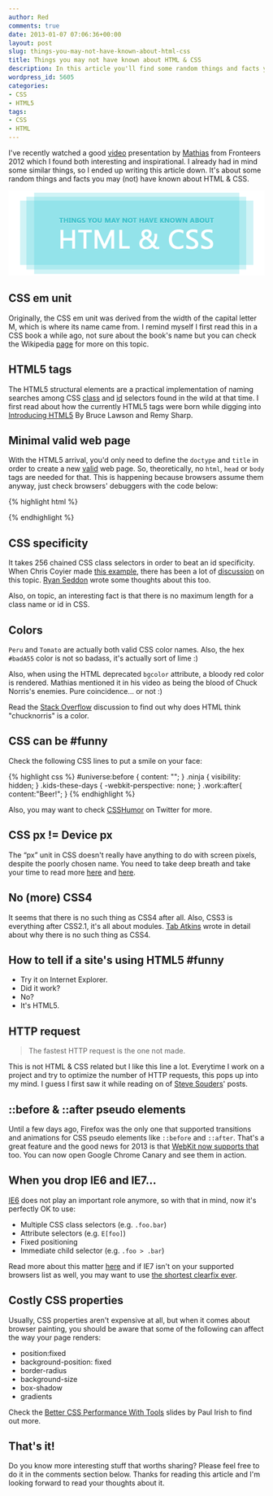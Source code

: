 ```yaml
---
author: Red
comments: true
date: 2013-01-07 07:06:36+00:00
layout: post
slug: things-you-may-not-have-known-about-html-css
title: Things you may not have known about HTML & CSS
description: In this article you'll find some random things and facts you may not have known about HTML & CSS.
wordpress_id: 5605
categories:
- CSS
- HTML5
tags:
- CSS
- HTML
---
```


I've recently watched a good [video](http://vimeo.com/channels/fronteers12/52851509) presentation by [Mathias](http://mathiasbynens.be/) from Fronteers 2012 which I found both interesting and inspirational. I already had in mind some similar things, so I ended up writing this article down. It's about some random things and facts you may (not) have known about HTML & CSS.

![Things you may not have known about HTML & CSS](/dist/uploads/2013/01/things-you-may-not-have-known-about-html-css.png)

<!-- more -->

## CSS em unit

Originally, the CSS em unit was derived from the width of the capital letter M, which is where its name came from. I remind myself I first read this in a CSS book a while ago, not sure about the book's name but you can check the Wikipedia [page](http://en.wikipedia.org/wiki/Em_(typography)) for more on this topic.


## HTML5 tags

The HTML5 structural elements are a practical implementation of naming searches among CSS [class](https://developers.google.com/webmasters/state-of-the-web/2005/classes) and [id](http://devfiles.myopera.com/articles/572/idlist-url.htm) selectors found in the wild at that time. I first read about how the currently HTML5 tags were born while digging into [Introducing HTML5](http://introducinghtml5.com/) By Bruce Lawson and Remy Sharp.

## Minimal valid web page

With the HTML5 arrival, you'd only need to define the `doctype` and `title` in order to create a new [valid](http://validator.w3.org/) web page. So, theoretically, no `html`, `head` or `body` tags are needed for that. This is happening because browsers assume them anyway, just check browsers' debuggers with the code below:

{% highlight html %}
<!doctype HTML>
<title>Bazinga</title>
{% endhighlight %}

## CSS specificity

It takes 256 chained CSS class selectors in order to beat an id specificity. When Chris Coyier made [this example](http://codepen.io/chriscoyier/pen/lzjqh), there has been a lot of [discussion](http://news.ycombinator.com/item?id=4388649) on this topic. [Ryan Seddon](http://www.thecssninja.com/css/extreme-specificity) wrote some thoughts about this too.

Also, on topic, an interesting fact is that there is no maximum length for a class name or id in CSS.

## Colors

`Peru` and `Tomato` are actually both valid CSS color names. Also, the hex `#badA55` color is not so badass, it's actually sort of lime :)

Also, when using the HTML deprecated `bgcolor` attribute, a bloody red color is rendered. Mathias mentioned it in his video as being the blood of Chuck Norris's enemies. Pure coincidence... or not :)

Read the [Stack Overflow](http://stackoverflow.com/questions/8318911/why-does-html-think-chucknorris-is-a-color) discussion to find out why does HTML think "chucknorris" is a color.

## CSS can be #funny

Check the following CSS lines to put a smile on your face:
    
{% highlight css %}
#universe:before { content: ""; }
.ninja { visibility: hidden; }
.kids-these-days { -webkit-perspective: none; }
.work:after{ content:"Beer!"; }
{% endhighlight %} 

Also, you may want to check [CSSHumor](https://twitter.com/CSSHumor) on Twitter for more.

## CSS px != Device px

The “px” unit in CSS doesn't really have anything to do with screen pixels, despite the poorly chosen name. You need to take deep breath and take your time to read more [here](http://inamidst.com/stuff/notes/csspx) and [here](http://www.quirksmode.org/blog/archives/2010/04/a_pixel_is_not.html).

## No (more) CSS4

It seems that there is no such thing as CSS4 after all. Also, CSS3 is everything after CSS2.1, it's all about modules. [Tab Atkins](http://www.xanthir.com/b4Ko0) wrote in detail about why there is no such thing as CSS4. 


## How to tell if a site's using HTML5 #funny
	
  * Try it on Internet Explorer.	
  * Did it work?	
  * No?	
  * It's HTML5.

## HTTP request

>The fastest HTTP request is the one not made.

This is not HTML & CSS related but I like this line a lot. Everytime I work on a project and try to optimize the number of HTTP requests, this pops up into my mind. I guess I first saw it while reading on of [Steve Souders](http://www.stevesouders.com/blog/2012/03/22/cache-them-if-you-can/)' posts.

## ::before & ::after pseudo elements


Until a few days ago, Firefox was the only one that supported transitions and animations for CSS pseudo elements like `::before` and `::after`. That's a great feature and the good news for 2013 is that [WebKit now supports that](http://trac.webkit.org/changeset/138632) too. You can now open Google Chrome Canary and see them in action.



## When you drop IE6 and IE7...


[IE6](http://www.red-team-design.com/how-to-solve-common-ie-bugs) does not play an important role anymore, so with that in mind, now it's perfectly OK to use:
	
  * Multiple CSS class selectors (e.g. `.foo.bar`)	
  * Attribute selectors (e.g. `E[foo]`)	
  * Fixed positioning	
  * Immediate child selector (e.g. `.foo > .bar`)

Read more about this matter [here](http://www.bennadel.com/blog/2306-What-CSS-Properties-Are-Supported-When-You-Drop-IE6-Support.htm) and if IE7 isn't on your supported browsers list as well, you may want to use [the shortest clearfix ever](http://www.css-101.org/articles/clearfix/latest-new-clearfix-so-far.php).

## Costly CSS properties
Usually, CSS properties aren't expensive at all, but when it comes about browser painting, you should be aware that some of the following can affect the way your page renders:
	
  * position:fixed	
  * background-position: fixed	
  * border-radius	
  * background-size	
  * box-shadow	
  * gradients

Check the [Better CSS Performance With Tools](http://dl.dropbox.com/u/39519/talks/cssperf-cssdevconf/index.html) slides by Paul Irish to find out more.

## That's it!
Do you know more interesting stuff that worths sharing? Please feel free to do it in the comments section below. Thanks for reading this article and I'm looking forward to read your thoughts about it.